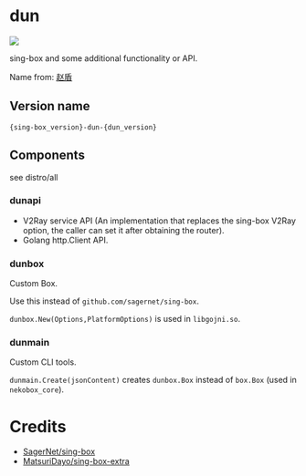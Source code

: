 # dun

![](https://github.com/xchacha20-poly1305/dun/actions/workflows/lint.yml/badge.svg)

sing-box and some additional functionality or API.

Name from: [赵盾](https://zh.wikipedia.org/wiki/赵盾)

## Version name

`{sing-box_version}-dun-{dun_version}`

## Components

see distro/all

### dunapi

- V2Ray service API (An implementation that replaces the sing-box V2Ray option, the caller can 
  set it after obtaining the router).
- Golang http.Client API.

### dunbox

Custom Box.

Use this instead of `github.com/sagernet/sing-box`.

`dunbox.New(Options,PlatformOptions)` is used in `libgojni.so`.

### dunmain

Custom CLI tools.

`dunmain.Create(jsonContent)` creates `dunbox.Box` instead of `box.Box` (used in `nekobox_core`).

# Credits

- [SagerNet/sing-box](https://github.com/SagerNet/sing-box)
- [MatsuriDayo/sing-box-extra](https://github.com/MatsuriDayo/sing-box-extra)
